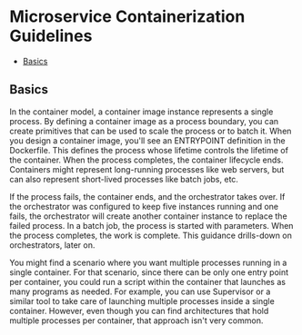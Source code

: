 Microservice Containerization Guidelines
======================

* [Basics](#basics)

## Basics
In the container model, a container image instance represents a single process. By defining a container image as a process boundary, you can create primitives that can be used to scale the process or to batch it. When you design a container image, you'll see an ENTRYPOINT definition in the Dockerfile. This defines the process whose lifetime controls the lifetime of the container. When the process completes, the container lifecycle ends. Containers might represent long-running processes like web servers, but can also represent short-lived processes like batch jobs, etc.

If the process fails, the container ends, and the orchestrator takes over. If the orchestrator was configured to keep five instances running and one fails, the orchestrator will create another container instance to replace the failed process. In a batch job, the process is started with parameters. When the process completes, the work is complete. This guidance drills-down on orchestrators, later on.

You might find a scenario where you want multiple processes running in a single container. For that scenario, since there can be only one entry point per container, you could run a script within the container that launches as many programs as needed. For example, you can use Supervisor or a similar tool to take care of launching multiple processes inside a single container. However, even though you can find architectures that hold multiple processes per container, that approach isn't very common.
